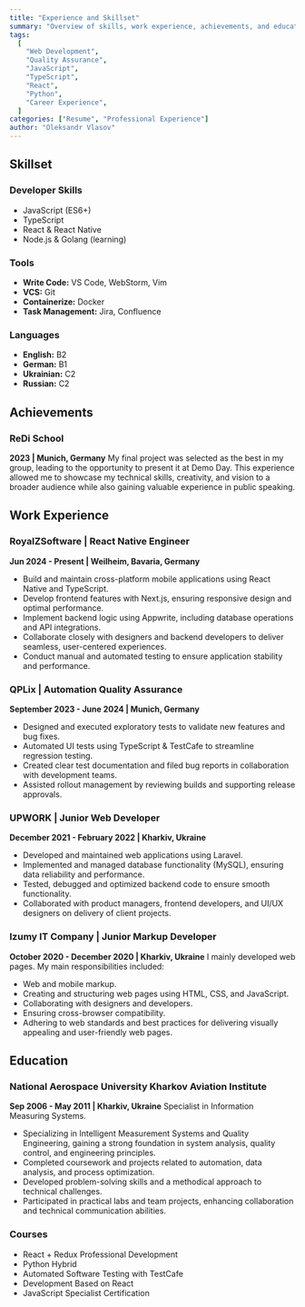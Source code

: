 ```yaml
---
title: "Experience and Skillset"
summary: "Overview of skills, work experience, achievements, and education."
tags:
  [
    "Web Development",
    "Quality Assurance",
    "JavaScript",
    "TypeScript",
    "React",
    "Python",
    "Career Experience",
  ]
categories: ["Resume", "Professional Experience"]
author: "Oleksandr Vlasov"
---
```


## Skillset

### Developer Skills
- JavaScript (ES6+)
- TypeScript
- React & React Native
- Node.js & Golang (learning)

### Tools

- **Write Code:** VS Code, WebStorm, Vim
- **VCS:** Git
- **Containerize:** Docker
- **Task Management:** Jira, Confluence

### Languages

- **English:** B2
- **German:** B1
- **Ukrainian:** C2
- **Russian:** C2

## Achievements

### ReDi School

**2023 | Munich, Germany**
My final project was selected as the best in my group, leading to the opportunity to present it at Demo Day. This experience allowed me to showcase my technical skills, creativity, and vision to a broader audience while also gaining valuable experience in public speaking.

## Work Experience

### RoyalZSoftware | React Native Engineer 

**Jun 2024 - Present | Weilheim, Bavaria, Germany**

- Build and maintain cross-platform mobile applications using React Native and TypeScript.
- Develop frontend features with Next.js, ensuring responsive design and optimal performance.
- Implement backend logic using Appwrite, including database operations and API integrations.
- Collaborate closely with designers and backend developers to deliver seamless, user-centered experiences.
- Conduct manual and automated testing to ensure application stability and performance.

### QPLix | Automation Quality Assurance

**September 2023 - June 2024 | Munich, Germany**

- Designed and executed exploratory tests to validate new features and bug fixes.
- Automated UI tests using TypeScript & TestCafe to streamline regression testing.
- Created clear test documentation and filed bug reports in collaboration with development teams.
- Assisted rollout management by reviewing builds and supporting release approvals.

### UPWORK | Junior Web Developer

**December 2021 - February 2022 | Kharkiv, Ukraine**

- Developed and maintained web applications using Laravel.
- Implemented and managed database functionality (MySQL), ensuring data reliability and performance.
- Tested, debugged and optimized backend code to ensure smooth functionality.
- Collaborated with product managers, frontend developers, and UI/UX designers on delivery of client projects.

### Izumy IT Company | Junior Markup Developer

**October 2020 - December 2020 | Kharkiv, Ukraine**
I mainly developed web pages. My main responsibilities included:

- Web and mobile markup.
- Creating and structuring web pages using HTML, CSS, and JavaScript.
- Collaborating with designers and developers.
- Ensuring cross-browser compatibility.
- Adhering to web standards and best practices for delivering visually appealing and user-friendly web pages.

## Education

### National Aerospace University Kharkov Aviation Institute

**Sep 2006 - May 2011 | Kharkiv, Ukraine**
Specialist in Information Measuring Systems.

- Specializing in Intelligent Measurement Systems and Quality Engineering, gaining a strong foundation in system analysis, quality control, and engineering principles.
- Completed coursework and projects related to automation, data analysis, and process optimization.
- Developed problem-solving skills and a methodical approach to technical challenges.
- Participated in practical labs and team projects, enhancing collaboration and technical communication abilities.

### Courses

- React + Redux Professional Development
- Python Hybrid
- Automated Software Testing with TestCafe
- Development Based on React
- JavaScript Specialist Certification
